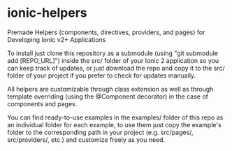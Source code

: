 # ionic-helpers
Premade Helpers (components, directives, providers, and pages) for Developing Ionic v2+ Applications

To install just clone this repository as a submodule (using "git submodule add [REPO_URL]") inside the src/ folder of your Ionic 2 application so you can keep track of updates, or just download the repo and copy it to the src/ folder of your project if you prefer to check for updates manually.

All helpers are customizable through class extension as well as through template overriding (using the @Component decorator) in the case of components and pages.

You can find ready-to-use examples in the examples/ folder of this repo as an individual folder for each example, to use them just copy the example's folder to the corresponding path in your project (e.g. src/pages/, src/providers/, etc.) and customize freely as you need.
